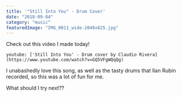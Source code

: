 ```yaml
---
title: '"Still Into You" - Drum Cover'
date: "2018-09-04"
category: "music"
featuredImage: "IMG_0011_wide-2048x825.jpg"
---
```


Check out this video I made today!

`youtube: ['Still Into You' - Drum cover by Claudio Rivera](https://www.youtube.com/watch?v=GQ5VFgWQqQg)`

I unabashedly love this song, as well as the tasty drums that Ilan Rubin recorded, so this was a lot of fun for me.

What should I try next??
